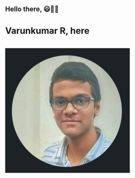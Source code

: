 <div>
  <h2>Hello there, 😃👋👋</h2>
  <h1>Varunkumar R, here<h1>
  <img src="2022-12-20.png" width="400" height="400">
</div>
